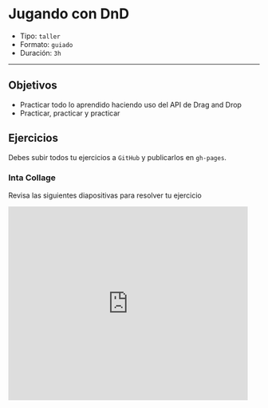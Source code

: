 # Jugando con DnD

- Tipo: `taller`
- Formato: `guiado`
- Duración: `3h`

***

## Objetivos

- Practicar todo lo aprendido haciendo uso del API de Drag and Drop
- Practicar, practicar y practicar

## Ejercicios

Debes subir todos tu ejercicios a `GitHub` y publicarlos en `gh-pages`.

### Inta Collage

Revisa las siguientes diapositivas para resolver tu ejercicio

<iframe src="https://docs.google.com/presentation/d/e/2PACX-1vR4AWSnJCx4t7sS9bOnyY6JeToc_IE8FVM8MXVu5EN0c5AgJv5Odkwb8sHHkw_hzqtFb8WAyeFtTsZX/embed?start=false&loop=false&delayms=5000" frameborder="0" width="480" height="389" allowfullscreen="true" mozallowfullscreen="true" webkitallowfullscreen="true"></iframe>
